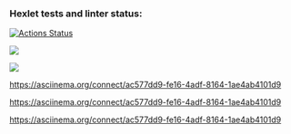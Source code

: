 ### Hexlet tests and linter status:
[![Actions Status](https://github.com/SouthUral/python-project-lvl2/workflows/hexlet-check/badge.svg)](https://github.com/SouthUral/python-project-lvl2/actions)

<!-- <a href="https://codeclimate.com/github/codeclimate/codeclimate/maintainability"><img src="https://api.codeclimate.com/v1/badges/a99a88d28ad37a79dbf6/maintainability" /></a> -->

<a href="https://codeclimate.com/github/SouthUral/python-project-lvl2/maintainability"><img src="https://api.codeclimate.com/v1/badges/6d67ce955d2d2883ab89/maintainability" /></a>

<a href="https://codeclimate.com/github/SouthUral/python-project-lvl2/test_coverage"><img src="https://api.codeclimate.com/v1/badges/6d67ce955d2d2883ab89/test_coverage" /></a>

<!-- asciinema gendiff -->
https://asciinema.org/connect/ac577dd9-fe16-4adf-8164-1ae4ab4101d9

<!-- asciinema gendiff with yaml files -->
https://asciinema.org/connect/ac577dd9-fe16-4adf-8164-1ae4ab4101d9

<!-- asciinema gendiff with recursive files -->
https://asciinema.org/connect/ac577dd9-fe16-4adf-8164-1ae4ab4101d9